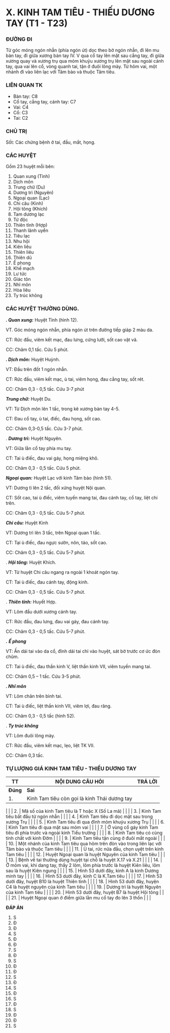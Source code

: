 # X. KINH TAM TIÊU - THIẾU DƯƠNG TAY (T1 - T23)

### ĐƯỜNG ĐI

Từ góc móng ngón nhẫn (phía ngón út) dọc theo bờ ngón nhẫn, đi lên mu bàn tay, đi giữa xương bàn tay IV. V qua cổ tay lên mặt sau cẳng tay, đi giữa xương quay và xương trụ qua mỏm khuỷu xương trụ lên mặt sau ngoài cánh tay, qua vai lên cổ, vòng quanh tai, tận ở đuôi lông mày. Từ hõm vai, một nhánh đi vào liên lạc với Tâm bào và thuộc Tâm tiêu.

### LIÊN QUAN TK

- Bàn tay: C8
- Cổ tay, cẳng tay, cánh tay: C7
- Vai: C4
- Cổ: C3
- Tai: C2

### CHỦ TRỊ

Sốt: Các chứng bệnh ở tai, đầu, mắt, họng.

### CÁC HUYỆT

Gồm 23 huyệt mỗi bên:

1. Quan xung (Tỉnh)
2. Dịch môn
3. Trung chữ (Du)
4. Dương trì (Nguyên)
5. Ngoại quan (Lạc)
6. Chi câu (Kinh)
7. Hội tông (Khích)
8. Tam dương lạc
9. Tứ độc
10. Thiên tỉnh (Hợp)
11. Thanh lãnh uyển
12. Tiêu lạc
13. Nhu hội
14. Kiên liêu
15. Thiên liêu
16. Thiên dũ
17. Ế phong
18. Khế mạch
19. Lư tức
20. Giác tôn
21. Nhĩ môn
22. Hòa liêu
23. Ty trúc không

### CÁC HUYỆT THƯỜNG DÙNG.

_**. Quan xung:**_ Huyệt Tỉnh (hình 12).

VT. Góc móng ngón nhẫn, phía ngón út trên đường tiếp giáp 2 màu da.

CT: Rức đầu, viêm kết mạc, đau lưng, cứng lưỡi, sốt cao vật vã.

CC: Châm 0,1 tấc. Cứu 5 phút.

_**. Dịch môn:**_ Huyệt Huỳnh.

VT: Đầu trên đốt 1 ngón nhẫn.

CT: Rức đầu, viêm kết mạc, ù tai, viêm họng, đau cẳng tay, sốt rét.

CC: Châm 0,3 - 0,5 tấc. Cứu 3-7 phút

_**Trung chữ:**_ Huyệt Du.

VT: Từ Dịch môn lên 1 tấc, trong kẽ xương bàn tay 4-5.

CT: Đau cổ tay, ù tai, điếc, đau họng, sốt cao.

CC: Châm 0,3-0,5 tấc. Cứu 3-7 phút.

. _**Dương trì:**_ Huyệt Nguyên.

VT: Giữa lằn cổ tay phía mu tay.

CT: Tai ù điếc, đau vai gáy, họng miệng khô.

CC: Châm 0,3 - 0,5 tấc. Cứu 5 phút.

_**Ngoại quan:**_ Huyệt Lạc với kinh Tâm bào (hình 51).

VT: Dương tì lên 2 tấc, đối xứng huyệt Nội quan.

CT: Sốt cao, tai ù điếc, viêm tuyến mang tai, đau cánh tay, cổ tay, liệt chi trên.

CC: Châm 0,3 - 0,5 tấc. Cứu 5-7 phút.

_**Chi câu:**_ Huyệt Kinh

VT: Dương trì lên 3 tấc, trên Ngoại quan 1 tấc.

CT: Tại ù điếc, đau ngực sườn, nôn, táo, sốt cao.

CC: Châm 0,3 - 0,5 tấc. Cứu 5-7 phút.

. _**Hội tông:**_ Huyệt Khích.

VT: Từ huyệt Chi câu ngang ra ngoài 1 khoát ngón tay.

CT: Tai ù điếc, đau cánh tay, động kinh.

CC: Châm 0,3 - 0,5 tấc. Cứu 5-7 phút.

. _**Thiên tỉnh:**_ Huyết Hợp.

VT: Lõm đầu dưới xương cánh tay.

CT: Rức đầu, đau lưng, đau vai gáy, đau cánh tay.

CC: Châm 0,3 - 0,5 tấc. Cứu 5-7 phút.

_**.**_ _**Ế phong**_

VT: Ấn dái tai vào da cổ, đỉnh dái tai chỉ vào huyệt, sát bờ trước cơ ức đòn chũm.

CT: Tai ù điếc, đau thần kinh V, liệt thần kinh VII, viêm tuyến mang tai.

CC: Châm 0,5 – 1 tấc. Cứu 3-5 phút.

_**. Nhĩ môn**_

VT: Lõm chân trên bình tai.

CT: Tai ù điếc, liệt thần kinh VII, viêm lợi, đau răng.

CC: Châm 0,3 - 0,5 tấc (hình 52).

. _**Ty trúc không**_

VT: Lõm đuôi lông mày.

CT: Rức đầu, viêm kết mạc, lẹo, liệt TK VII.

CC: Châm 0,3 tấc.

### TỰ LƯỢNG GIÁ KINH TAM TIÊU - THIẾU DƯƠNG TAY

| **TT**| **NỘI DUNG CÂU HỎI**| **TRẢ LỜI**|
| --- | --- | --- |
| **Đúng**| **Sai**|
| 1. | Kinh Tam tiêu còn gọi là kinh Thái dương tay |
 |
 |
| 2. | Mã số của kinh Tam tiêu là T hoặc X (Số La mã) |
 |
 |
| 3. | Kinh Tam tiêu bắt đầu từ ngón nhẫn |
 |
 |
| 4. | Kinh Tam tiêu đi dọc mặt sau trong xương Trụ |
 |
 |
| 5. | Kinh Tam tiêu đi qua đỉnh mỏm khuỷu xương Trụ |
 |
 |
| 6. | Kinh Tam tiêu đi qua mặt sau mỏm vai |
 |
 |
| 7. | Ở vùng cổ gáy kinh Tam tiêu đi phía trước và ngoài kinh Tiểu trường |
 |
 |
| 8. | Kinh Tam tiêu có cùng tính chất với kinh Đởm |
 |
 |
| 9. | Kinh Tam tiêu tận cùng ở đuôi mắt ngoài |
 |
 |
| 10. | Một nhánh của kinh Tam tiêu qua hõm trên đòn vào trong liên lạc với Tâm bào và thuộc Tam tiêu |
 |
 |
| 11. | Ù tai, rức nửa đầu, chọn uyệt trên kinh Tam tiêu |
 |
 |
| 12. | Huyệt Ngoại quan là huyệt Nguyên của kinh Tam tiêu |
 |
 |
| 13. | Bệnh về tai thường dùng huyệt tại chỗ là huyệt X.17 và X.21 |
 |
 |
| 14. | Ở mỏm vai, khi dang tay, thấy 2 lõm, lõm phía trước là huyệt Kiên liêu, lõm sau là huyệt Kiên ngung |
 |
 |
| 15. | Hình 53 dưới đây, kinh A là kinh Dương minh tay |
 |
 |
| 16. | Hình 53 dưới đây, kinh C là K.Tam tiêu |
 |
 |
| 17. | Hình 53 dưới đây, huyệt B10 là huyệt Thiên tỉnh |
 |
 |
| 18. | Hình 53 dưới đây, huyện C4 là huyệt nguyên của kinh Tam tiêu |
 |
 |
| 19. | Dương trì là huyệt Nguyên của kinh Tam tiêu |
 |
 |
| 20. | Hình 53 dưới đây, huyệt B7 là huyệt Hội tông |
 |
 |
| 21. | Huyệt Ngoại quan ở điểm giữa lằn mu cổ tay đo lên 3 thốn |
 |
 |

**ĐÁP ÁN**

1. S
2. Đ
3. Đ
4. S
5. Đ
6. Đ
7. S
8. Đ
9. S
10. Đ
11. Đ
12. S
13. Đ
14. S
15. Đ
16. S
17. Đ
18. S
19. Đ
20. Đ
21. S
